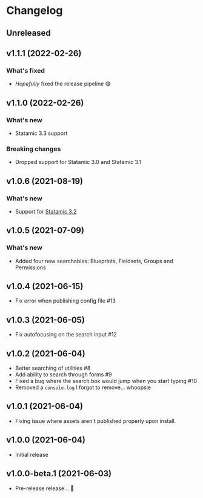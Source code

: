 # Changelog

## Unreleased

## v1.1.1 (2022-02-26)

### What's fixed

- _Hopefully_ fixed the release pipeline 😅

## v1.1.0 (2022-02-26)

### What's new

- Statamic 3.3 support

### Breaking changes

- Dropped support for Statamic 3.0 and Statamic 3.1

## v1.0.6 (2021-08-19)

### What's new

- Support for [Statamic 3.2](https://statamic.com/blog/statamic-3.2-beta)

## v1.0.5 (2021-07-09)

### What's new

- Added four new searchables: Blueprints, Fieldsets, Groups and Permissions

## v1.0.4 (2021-06-15)

- Fix error when publishing config file #13

## v1.0.3 (2021-06-05)

- Fix autofocusing on the search input #12

## v1.0.2 (2021-06-04)

- Better searching of utilities #8
- Add ability to search through forms #9
- Fixed a bug where the search box would jump when you start typing #10
- Removed a `console.log` I forgot to remove... whoopsie

## v1.0.1 (2021-06-04)

- Fixing issue where assets aren't published properly upon install.

## v1.0.0 (2021-06-04)

- Initial release

## v1.0.0-beta.1 (2021-06-03)

- Pre-release release... 👀
